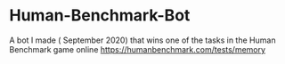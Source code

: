 # Human-Benchmark-Bot
A bot I made ( September 2020) that wins one of the tasks in the Human Benchmark game online https://humanbenchmark.com/tests/memory
